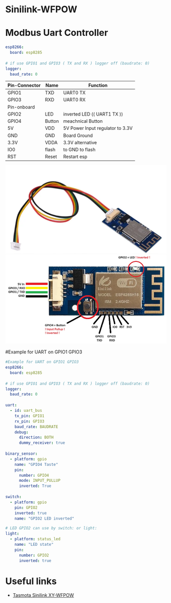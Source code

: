 # Sinilink-WFPOW
#  Modbus Uart Controller

```yaml
esp8266:
  board: esp8285

# if use GPIO1 and GPIO3 ( TX and RX ) logger off (baudrate: 0)
logger:
  baud_rate: 0
```


| Pin-Connector   | Name      | Function
| ----- | --------- | ----------------------------- 
| GPIO1     | TXD       | UART0 TX
| GPIO3     | RXD       | UART0 RX  
| Pin-onboard
| GPIO2     | LED       | inverted LED   (( UART1 TX ))            
| GPIO4     | Button    | meachnical Button                      
| 5V        | VDD       | 5V Power Input regulator to 3.3V                          
| GND       | GND       | Board Ground
| 3.3V      | VDDA      | 3.3V alternative                      
| IO0       | flash     | to GND to flash
| RST       | Reset     | Restart esp



![alt text](src/docs/devices/cable.png "Image Hover Text")
![alt text](src/docs/devices/sinilink_XY-WFPOW_pinout.jpg "Image Hover Text")

#Example for UART on GPIO1 GPIO3
```yaml
#Example for UART on GPIO1 GPIO3
esp8266:
  board: esp8285

# if use GPIO1 and GPIO3 ( TX and RX ) logger off (baudrate: 0)
logger:
  baud_rate: 0

uart:
  - id: uart_bus
    tx_pin: GPIO1
    rx_pin: GPIO3
    baud_rate: BAUDRATE
    debug:
      direction: BOTH
      dummy_receiver: true

binary_sensor:
  - platform: gpio
    name: "GPIO4 Taste"
    pin:
      number: GPIO4
      mode: INPUT_PULLUP
      inverted: True
      
switch:
  - platform: gpio
    pin: GPIO2
    inverted: true
    name: "GPIO2 LED inverted"
```
```yaml
# LED GPIO2 can use by switch: or light:
light:
  - platform: status_led
    name: "LED state"
    pin:
      number: GPIO2
      inverted: true
```

# Useful links
*  [Tasmota Sinilink XY-WFPOW](https://templates.blakadder.com/sinilink_XY-WFPOW.html)
  
